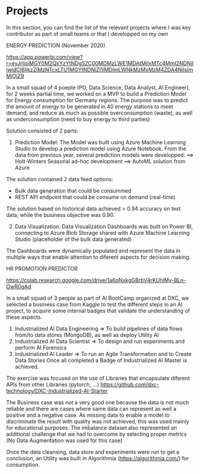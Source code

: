 # Projects
In this section, you can find the list of the relevant projects where I was key contributor as part of small teams or that I developped on my own

ENERGY PREDICTION (November 2020)

https://app.powerbi.com/view?r=eyJrIjoiMGY0M2QxYzYtNDg5ZC00MDMzLWE1MDAtMjIxMTc4MmI2NDNjIiwidCI6IjkzZjMzNTcxLTU1MGYtNDNjZi1iMDlmLWNkMzMxMzM4ZDA4NiIsImMiOjZ9

In a small squad of 4 poeple (PO, Data Science, Data Analyst, AI Engineer), for 2 weeks partial time, we worked on a MVP to build a Prediction Model for Energy consumption for Germany regions. 
The purpose was to predict the amount of energy to be generated in 40 energy stations to meet demand, and reduce as much as possible overconsumption (waste), as well as underconsumption (need to buy energy to third parties)

Solution consisted of 2 parts: 
1) Prediction Model:
The Model was built using Azure Machine Learning Studio to develop a prediction model using Azure Notebook. From the data from previous year, several prediction models were developped:
==> Holt-Winters Seasonal ad-hoc development 
==> AutoML solution from Azure

The solution contained 2 data feed options:
- Bulk data generation that could be consummed
- REST API endpoint that could be consume on demand (real-time)

The solution based on historical data achieved > 0.94 accuracy on test data, while the business objective was 0.90.

2) Data Visualization:
Data Visualization Dashboards was built on Power BI, connecting to Azure Blob Storage shared with Azure Machine Learning Studio (placeholder of the bulk data generated) 

The Dashboards were dynamically populated and represent the data in multiple ways that enable attention to diferent aspects for decision making. 




HR PROMOTION PREDICTOR

https://colab.research.google.com/drive/1a6pNxkgGBrbV4rKUhlMy-BLn-OwR0gAd

In a small squad of 3 people as part of AI BootCamp organized at DXC, we selected a business case from Kaggle to test the different steps in an AI project, to acquire some internal badges that validate the understanding of these aspects.
1) Industrialized AI Data Engineering => To build pipelines of data flows from/to data stores (MongoDB), as well as deploy Utility AI
2) Industrialized AI Data Scientist => To design and run experiments and perform AI Forensics
3) Industrialized AI Leader => To run an Agile Transformation and to Create Data Stories
Once all completed a Badge of Industrialized AI Master is achieved.

The exercise was focused on the use of Libraries that encapsulate diferent APIs from other Libraries (pytorch, ...)
https://github.com/dxc-technology/DXC-Industrialized-AI-Starter

The Business case was not a very good one because the data is not much reliable and there are cases where same data can represent as well a positive and a negative case. As missing data to enable a model to discriminate the result with quality was not achieved, this was used mainly for educational purposes. The imbalance dataset also represented an additional challenge that we had to overcome by selecting proper metrics (No Data Augmentation was used for this case)

Once the data cleansing, data store and experiments were run to get a conclusion, an Utility was built in Algorithmia (https://algorithmia.com/) for consumption.




